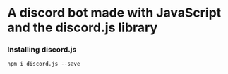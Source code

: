 # A discord bot made with JavaScript and the discord.js library

### Installing discord.js
``` npm i discord.js --save ```
